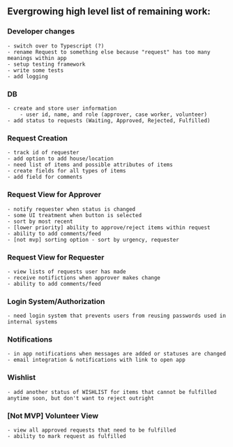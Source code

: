 ## Evergrowing high level list of remaining work:

### Developer changes
    - switch over to Typescript (?)
    - rename Request to something else because "request" has too many meanings within app
    - setup testing framework
    - write some tests
    - add logging

### DB
    - create and store user information
        - user id, name, and role (approver, case worker, volunteer)
    - add status to requests (Waiting, Approved, Rejected, Fulfilled)

### Request Creation
    - track id of requester
    - add option to add house/location
    - need list of items and possible attributes of items
    - create fields for all types of items
    - add field for comments

### Request View for Approver
    - notify requester when status is changed
    - some UI treatment when button is selected
    - sort by most recent
    - [lower priority] ability to approve/reject items within request
    - ability to add comments/feed
    - [not mvp] sorting option - sort by urgency, requester

### Request View for Requester
    - view lists of requests user has made
    - receive notifictions when approver makes change
    - ability to add comments/feed

### Login System/Authorization
    - need login system that prevents users from reusing passwords used in internal systems

### Notifications
    - in app notifications when messages are added or statuses are changed
    - email integration & notifications with link to open app

### Wishlist
    - add another status of WISHLIST for items that cannot be fulfilled anytime soon, but don't want to reject outright

### [Not MVP] Volunteer View
    - view all approved requests that need to be fulfilled
    - ability to mark request as fulfilled
